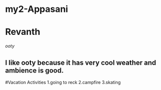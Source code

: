 # my2-Appasani
# Revanth 
###### ooty
I like ooty because it  has very **cool weather** and  **ambience** is good.
---
#Vacation Activities
1.going to reck
2.campfire
3.skating

